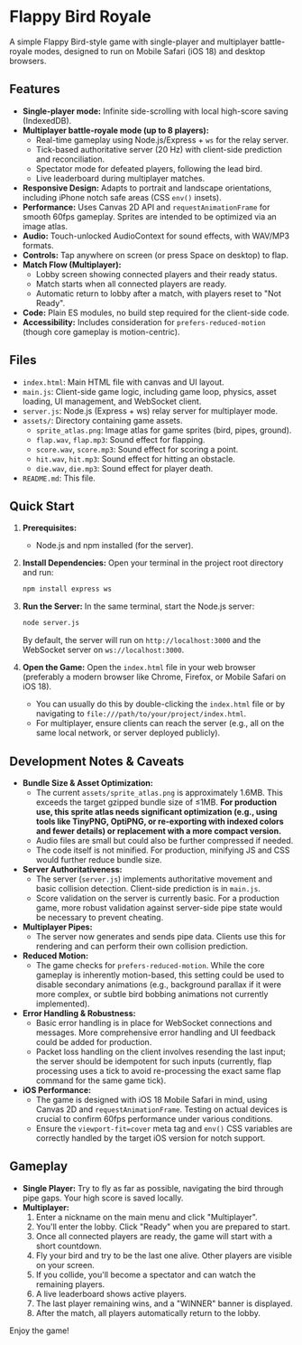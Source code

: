 # Flappy Bird Royale

A simple Flappy Bird-style game with single-player and multiplayer battle-royale modes, designed to run on Mobile Safari (iOS 18) and desktop browsers.

## Features

-   **Single-player mode:** Infinite side-scrolling with local high-score saving (IndexedDB).
-   **Multiplayer battle-royale mode (up to 8 players):**
    -   Real-time gameplay using Node.js/Express + `ws` for the relay server.
    -   Tick-based authoritative server (20 Hz) with client-side prediction and reconciliation.
    -   Spectator mode for defeated players, following the lead bird.
    -   Live leaderboard during multiplayer matches.
-   **Responsive Design:** Adapts to portrait and landscape orientations, including iPhone notch safe areas (CSS `env()` insets).
-   **Performance:** Uses Canvas 2D API and `requestAnimationFrame` for smooth 60fps gameplay. Sprites are intended to be optimized via an image atlas.
-   **Audio:** Touch-unlocked AudioContext for sound effects, with WAV/MP3 formats.
-   **Controls:** Tap anywhere on screen (or press Space on desktop) to flap.
-   **Match Flow (Multiplayer):**
    -   Lobby screen showing connected players and their ready status.
    -   Match starts when all connected players are ready.
    -   Automatic return to lobby after a match, with players reset to "Not Ready".
-   **Code:** Plain ES modules, no build step required for the client-side code.
-   **Accessibility:** Includes consideration for `prefers-reduced-motion` (though core gameplay is motion-centric).

## Files

-   `index.html`: Main HTML file with canvas and UI layout.
-   `main.js`: Client-side game logic, including game loop, physics, asset loading, UI management, and WebSocket client.
-   `server.js`: Node.js (Express + ws) relay server for multiplayer mode.
-   `assets/`: Directory containing game assets.
    -   `sprite_atlas.png`: Image atlas for game sprites (bird, pipes, ground).
    -   `flap.wav`, `flap.mp3`: Sound effect for flapping.
    -   `score.wav`, `score.mp3`: Sound effect for scoring a point.
    -   `hit.wav`, `hit.mp3`: Sound effect for hitting an obstacle.
    -   `die.wav`, `die.mp3`: Sound effect for player death.
-   `README.md`: This file.

## Quick Start

1.  **Prerequisites:**
    -   Node.js and npm installed (for the server).

2.  **Install Dependencies:**
    Open your terminal in the project root directory and run:
    ```bash
    npm install express ws
    ```

3.  **Run the Server:**
    In the same terminal, start the Node.js server:
    ```bash
    node server.js
    ```
    By default, the server will run on `http://localhost:3000` and the WebSocket server on `ws://localhost:3000`.

4.  **Open the Game:**
    Open the `index.html` file in your web browser (preferably a modern browser like Chrome, Firefox, or Mobile Safari on iOS 18).
    -   You can usually do this by double-clicking the `index.html` file or by navigating to `file:///path/to/your/project/index.html`.
    -   For multiplayer, ensure clients can reach the server (e.g., all on the same local network, or server deployed publicly).

## Development Notes & Caveats

*   **Bundle Size & Asset Optimization:**
    *   The current `assets/sprite_atlas.png` is approximately 1.6MB. This exceeds the target gzipped bundle size of &leq;1MB. **For production use, this sprite atlas needs significant optimization (e.g., using tools like TinyPNG, OptiPNG, or re-exporting with indexed colors and fewer details) or replacement with a more compact version.**
    *   Audio files are small but could also be further compressed if needed.
    *   The code itself is not minified. For production, minifying JS and CSS would further reduce bundle size.
*   **Server Authoritativeness:**
    *   The server (`server.js`) implements authoritative movement and basic collision detection. Client-side prediction is in `main.js`.
    *   Score validation on the server is currently basic. For a production game, more robust validation against server-side pipe state would be necessary to prevent cheating.
*   **Multiplayer Pipes:**
    *   The server now generates and sends pipe data. Clients use this for rendering and can perform their own collision prediction.
*   **Reduced Motion:**
    *   The game checks for `prefers-reduced-motion`. While the core gameplay is inherently motion-based, this setting could be used to disable secondary animations (e.g., background parallax if it were more complex, or subtle bird bobbing animations not currently implemented).
*   **Error Handling & Robustness:**
    *   Basic error handling is in place for WebSocket connections and messages. More comprehensive error handling and UI feedback could be added for production.
    *   Packet loss handling on the client involves resending the last input; the server should be idempotent for such inputs (currently, flap processing uses a tick to avoid re-processing the exact same flap command for the same game tick).
*   **iOS Performance:**
    *   The game is designed with iOS 18 Mobile Safari in mind, using Canvas 2D and `requestAnimationFrame`. Testing on actual devices is crucial to confirm 60fps performance under various conditions.
    *   Ensure the `viewport-fit=cover` meta tag and `env()` CSS variables are correctly handled by the target iOS version for notch support.

## Gameplay

*   **Single Player:** Try to fly as far as possible, navigating the bird through pipe gaps. Your high score is saved locally.
*   **Multiplayer:**
    1.  Enter a nickname on the main menu and click "Multiplayer".
    2.  You'll enter the lobby. Click "Ready" when you are prepared to start.
    3.  Once all connected players are ready, the game will start with a short countdown.
    4.  Fly your bird and try to be the last one alive. Other players are visible on your screen.
    5.  If you collide, you'll become a spectator and can watch the remaining players.
    6.  A live leaderboard shows active players.
    7.  The last player remaining wins, and a "WINNER" banner is displayed.
    8.  After the match, all players automatically return to the lobby.

Enjoy the game!
